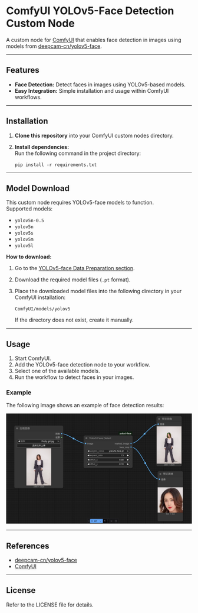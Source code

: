 # ComfyUI YOLOv5-Face Detection Custom Node

A custom node for [ComfyUI](https://github.com/comfyanonymous/ComfyUI) that enables face detection in images using models from [deepcam-cn/yolov5-face](https://github.com/deepcam-cn/yolov5-face).

---

## Features

- **Face Detection:** Detect faces in images using YOLOv5-based models.
- **Easy Integration:** Simple installation and usage within ComfyUI workflows.

---

## Installation

1. **Clone this repository** into your ComfyUI custom nodes directory.

2. **Install dependencies:**  
   Run the following command in the project directory:

   ```
   pip install -r requirements.txt
   ```

---

## Model Download

This custom node requires YOLOv5-face models to function.  
Supported models:

- `yolov5n-0.5`
- `yolov5n`
- `yolov5s`
- `yolov5m`
- `yolov5l`

**How to download:**

1. Go to the [YOLOv5-face Data Preparation section](https://github.com/deepcam-cn/yolov5-face?tab=readme-ov-file#data-preparation).
2. Download the required model files (`.pt` format).
3. Place the downloaded model files into the following directory in your ComfyUI installation:

   ```
   ComfyUI/models/yolov5
   ```

   If the directory does not exist, create it manually.

---

## Usage

1. Start ComfyUI.
2. Add the YOLOv5-face detection node to your workflow.
3. Select one of the available models.
4. Run the workflow to detect faces in your images.

### Example

The following image shows an example of face detection results:

![Example](example/example.png)

---

## References

- [deepcam-cn/yolov5-face](https://github.com/deepcam-cn/yolov5-face)
- [ComfyUI](https://github.com/comfyanonymous/ComfyUI)

---

## License

Refer to the LICENSE file for details.
